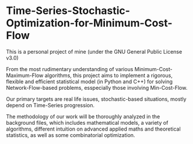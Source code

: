 # Time-Series-Stochastic-Optimization-for-Minimum-Cost-Flow

This is a personal project of mine (under the GNU General Public License v3.0)

From the most rudimentary understanding of various Minimum-Cost-Maximum-Flow algorithms, this project aims to implement a rigorous, flexible and efficient statistical model (in Python and C++) for solving Network-Flow-based problems, esspecially those involving Min-Cost-Flow. 

Our primary targets are real life issues, stochastic-based situations, mostly depend on Time-Series progression. 

The methodology of our work will be thoroughly analyzed in the background files, which includes mathematical models, a variety of algorithms, different intuition on advanced applied maths and theoretical statistics, as well as some combinatorial optimization. 